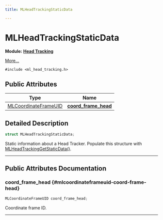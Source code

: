 ```yaml
---
title: MLHeadTrackingStaticData

---
```


# MLHeadTrackingStaticData

**Module:** **[Head Tracking](/versioned_docs/version-22-May-2023/api-ref/api/Modules/group___head_tracking/group___head_tracking.md)**



 [More...](#detailed-description)


`#include <ml_head_tracking.h>`

## Public Attributes

| Type           | Name           |
| -------------- | -------------- |
| [MLCoordinateFrameUID](/versioned_docs/version-22-May-2023/api-ref/api/Modules/group___perception/struct_m_l_coordinate_frame_u_i_d.md) | **[coord_frame_head](/versioned_docs/version-22-May-2023/api-ref/api/Modules/group___head_tracking/struct_m_l_head_tracking_static_data.md#mlcoordinateframeuid-coord-frame-head)**  |

## Detailed Description

```cpp
struct MLHeadTrackingStaticData;
```


Static information about a Head Tracker. Populate this structure with [MLHeadTrackingGetStaticData()](/versioned_docs/version-22-May-2023/api-ref/api/Modules/group___head_tracking/group___head_tracking.md#mlresult-mlheadtrackinggetstaticdata). 





-----------
## Public Attributes Documentation

### coord_frame_head {#mlcoordinateframeuid-coord-frame-head}

```cpp
MLCoordinateFrameUID coord_frame_head;
```


Coordinate frame ID. 





-----------


